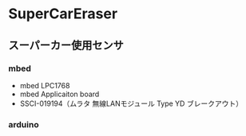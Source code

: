 # SuperCarEraser

## スーパーカー使用センサ
### mbed
- mbed LPC1768
- mbed Applicaiton board
- SSCI-019194（ムラタ 無線LANモジュール Type YD ブレークアウト）
### arduino


